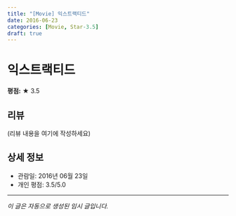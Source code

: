 ```yaml
---
title: "[Movie] 익스트랙티드"
date: 2016-06-23
categories: [Movie, Star-3.5]
draft: true
---
```


# 익스트랙티드

**평점:** ★ 3.5

## 리뷰

(리뷰 내용을 여기에 작성하세요)

## 상세 정보

- 관람일: 2016년 06월 23일
- 개인 평점: 3.5/5.0

---

*이 글은 자동으로 생성된 임시 글입니다.*

